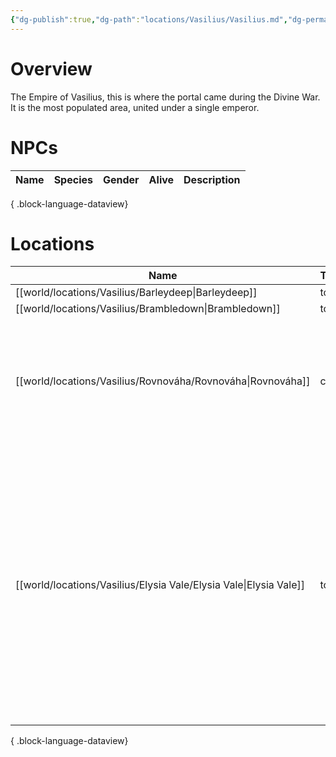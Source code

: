 ```yaml
---
{"dg-publish":true,"dg-path":"locations/Vasilius/Vasilius.md","dg-permalink":"world/locations/Vasilius/","permalink":"/world/locations/Vasilius/","tags":["location"],"noteIcon":"location"}
---
```


# Overview
The Empire of Vasilius, this is where the portal came during the Divine War. It is the most populated area, united under a single emperor.

# NPCs
| Name | Species | Gender | Alive | Description |
| ---- | ------- | ------ | ----- | ----------- |

{ .block-language-dataview}

# Locations
| Name                                                                 | Type | Description                                                                                                                                                                                                                                               |
| -------------------------------------------------------------------- | ---- | --------------------------------------------------------------------------------------------------------------------------------------------------------------------------------------------------------------------------------------------------------- |
| [[world/locations/Vasilius/Barleydeep\|Barleydeep]]               | town | \-                                                                                                                                                                                                                                                        |
| [[world/locations/Vasilius/Brambledown\|Brambledown]]             | town | \-                                                                                                                                                                                                                                                        |
| [[world/locations/Vasilius/Rovnováha/Rovnováha\|Rovnováha]]       | city | A city where magic meets craftsmanship, with canals converging at a central onyx slate memorial, surrounded by dahlia flowers.                                                                                                                            |
| [[world/locations/Vasilius/Elysia Vale/Elysia Vale\|Elysia Vale]] | town | A vibrant town nestled around a large oasis, with vividly painted buildings adorned with intricate flower carvings, cobbled streets draped in colorful garments, and the air filled with the scents of fresh herbs and baked goods from bustling markets. |

{ .block-language-dataview}
